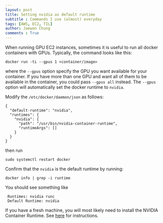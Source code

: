 ```yaml
---
layout: post
title: Setting nvidia as default runtime 
subtitle : Commands I use (almost) everyday
tags: [AWS, EC2, TIL]
author: Jaewon Chung
comments : True
---
```


When running GPU EC2 instances, sometimes it is useful to run all docker containers with GPUs. Typically, the command looks like this:

```
docker run -ti --gpus 1 <container/image>
```

where the `--gpus` option specify the GPU you want available for your container. If you have more than one GPU and want all of them to be available in the container, you could pass `--gpus all` instead. The `--gpus` option will automatically set the docker runtime to `nvidia`.

Modify the `/etc/docker/daemon/json` as follows:

```
{
  "default-runtime": "nvidia",
  "runtimes": {
    "nvidia": {
      "path": "/usr/bin/nvidia-container-runtime",
      "runtimeArgs": []
    }
  }
}
```

then run

```
sudo systemctl restart docker
```

Confirm that the `nvidia` is the default runtime by running:
```
docker info | grep -i runtime
```

You should see something like 
```
 Runtimes: nvidia runc
 Default Runtime: nvidia
```

If you have a fresh machine, you will most likely need to install the NVIDIA Container Runtime. See [here](https://docs.nvidia.com/dgx/nvidia-container-runtime-upgrade/index.html#about-nv-container-runtime) for instructions.